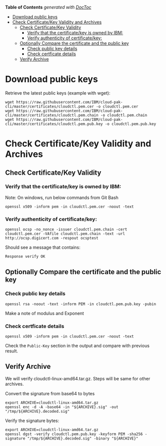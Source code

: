 <!-- START doctoc generated TOC please keep comment here to allow auto update -->
<!-- DON'T EDIT THIS SECTION, INSTEAD RE-RUN doctoc TO UPDATE -->
**Table of Contents**  *generated with [DocToc](https://github.com/thlorenz/doctoc)*

- [Download public keys](#download-public-keys)
- [Check Certificate/Key Validity and Archives](#check-certificatekey-validity-and-archives)
  - [Check Certificate/Key Validity](#check-certificatekey-validity)
    - [Verify that the certificate/key is owned by IBM:](#verify-that-the-certificatekey-is-owned-by-ibm)
    - [Verify authenticity of certificate/key:](#verify-authenticity-of-certificatekey)
  - [Optionally Compare the certificate and the public key](#optionally-compare-the-certificate-and-the-public-key)
    - [Check public key details](#check-public-key-details)
    - [Check certficate details](#check-certficate-details)
  - [Verify Archive](#verify-archive)

<!-- END doctoc generated TOC please keep comment here to allow auto update -->

# Download public keys

Retrieve the latest public keys (example with wget):
```
wget https://raw.githubusercontent.com/IBM/cloud-pak-cli/master/certificates/cloudctl.pem.cer -o cloudctl.pem.cer
wget https://raw.githubusercontent.com/IBM/cloud-pak-cli/master/certificates/cloudctl.pem.chain -o cloudctl.pem.chain
wget https://raw.githubusercontent.com/IBM/cloud-pak-cli/master/certificates/cloudctl.pem.pub.key -o cloudctl.pem.pub.key
```

# Check Certificate/Key Validity and Archives

## Check Certificate/Key Validity

### Verify that the certificate/key is owned by IBM:
Note: On windows, run below commands from Git Bash

```
openssl x509 -inform pem -in cloudctl.pem.cer -noout -text
```

### Verify authenticity of certificate/key:

```
openssl ocsp -no_nonce -issuer cloudctl.pem.chain -cert cloudctl.pem.cer -VAfile cloudctl.pem.chain -text -url http://ocsp.digicert.com -respout ocsptest
```

Should see a message that contains:

`Response verify OK`

## Optionally Compare the certificate and the public key

### Check public key details

```
openssl rsa -noout -text -inform PEM -in cloudctl.pem.pub.key -pubin
```

Make a note of modulus and Exponent

### Check certficate details

```
openssl x509 -inform pem -in cloudctl.pem.cer -noout -text
```

Check the `Public-Key` section in the output and compare with previous result.


## Verify Archive

We will verify cloudctl-linux-amd64.tar.gz. Steps will be same for other archives.

Convert the signature from base64 to bytes

```
export ARCHIVE=cloudctl-linux-amd64.tar.gz
openssl enc -d -A -base64 -in "${ARCHIVE}.sig" -out "/tmp/${ARCHIVE}.decoded.sig"
```

Verify the signature bytes:

```
export ARCHIVE=cloudctl-linux-amd64.tar.gz
openssl dgst -verify cloudctl.pem.pub.key -keyform PEM -sha256 -signature "/tmp/${ARCHIVE}.decoded.sig" -binary "${ARCHIVE}"
```